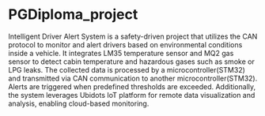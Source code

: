 # PGDiploma_project

Intelligent Driver Alert System is a safety-driven project that utilizes the CAN protocol to monitor and alert drivers based on environmental conditions inside a vehicle. It integrates LM35 temperature sensor and MQ2 gas sensor to detect cabin temperature and hazardous gases such as smoke or LPG leaks. The collected data is processed by a microcontroller(STM32) and transmitted via CAN communication to another microcontroller(STM32). Alerts are triggered when predefined thresholds are exceeded. Additionally, the system leverages Ubidots IoT platform for remote data visualization and analysis, enabling cloud-based monitoring.
